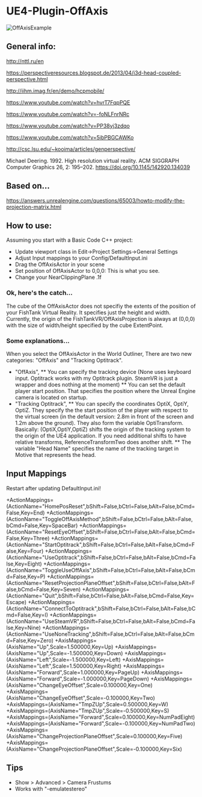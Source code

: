# UE4-Plugin-OffAxis

![OffAxisExample](https://github.com/fweidner/UE4-Plugin-OffAxis/blob/master/2018-06-13.gif)

## General info: 

http://nttl.ru/en

https://perspectiveresources.blogspot.de/2013/04/i3d-head-coupled-perspective.html

http://iihm.imag.fr/en/demo/hcpmobile/

https://www.youtube.com/watch?v=hvrT7FqpPQE

https://www.youtube.com/watch?v=-foNLFnrNRc

https://www.youtube.com/watch?v=PP38yj3zdqo

https://www.youtube.com/watch?v=5ibPBGCAWKo

http://csc.lsu.edu/~kooima/articles/genperspective/

Michael Deering. 1992. High resolution virtual reality. ACM SIGGRAPH Computer Graphics 26, 2: 195–202. https://doi.org/10.1145/142920.134039

## Based on...
https://answers.unrealengine.com/questions/65003/howto-modify-the-projection-matrix.html

## How to use:
Assuming you start with a Basic Code C++ project:
- Update viewport class in Edit->Project Settings->General Settings 
- Adjust Input mappings to your Config/DefaultInput.ini
- Drag the OffAxisActor in your scene
- Set position of OffAxisActor to 0,0,0: This is what you see.
- Change your NearClippingPlane .1f 

### Ok, here's the catch...
The cube of the OffAxisActor does not specifiy the extents of the position of your FishTank Virtual Reality. It specifies just the height and width. Currently, the origin of the FishTankVR/OffAxisProjection is always at (0,0,0) with the size of width/height specified by the cube ExtentPoint.

### Some explanations...
When you select the OffAxisActor in the World Outliner, There are two new categories: "OffAxis" and "Tracking Optitrack".
* "OffAxis", 
** You can specify the tracking device (None uses keyboard input. Optitrack works with my Optitrack plugin. SteamVR is just a wrapper and does nothing at the moment)
** You can set the default player start position. That specifies the position where the Unreal Engine camera is located on startup.
* "Tracking Optitrack",
** You can specify the coordinates OptiX, OptiY, OptiZ. They specify the the start position of the player with respect to the virtual screen (in the default version: 2.8m in front of the screen and 1.2m above the ground). They also form the variable OptiTransform. Basically: (OptiX,OptiY,OptiZ) shifts the origin of the tracking system to the origin of the UE4 application. If you need additional shifts to have relative transforms, ReferenceTransformTwo does another shift.
** The variable "Head Name" specifies the name of the tracking target in Motive that represents the head.

## Input Mappings
Restart after updating DefaultInput.ini!

+ActionMappings=(ActionName="HomePosReset",bShift=False,bCtrl=False,bAlt=False,bCmd=False,Key=End)
+ActionMappings=(ActionName="ToggleOffAxisMethod",bShift=False,bCtrl=False,bAlt=False,bCmd=False,Key=SpaceBar)
+ActionMappings=(ActionName="ResetEyeOffset",bShift=False,bCtrl=False,bAlt=False,bCmd=False,Key=Three)
+ActionMappings=(ActionName="StartOptitrack",bShift=False,bCtrl=False,bAlt=False,bCmd=False,Key=Four)
+ActionMappings=(ActionName="UseOptitrack",bShift=False,bCtrl=False,bAlt=False,bCmd=False,Key=Eight)
+ActionMappings=(ActionName="ToggleUseOffAxis",bShift=False,bCtrl=False,bAlt=False,bCmd=False,Key=P)
+ActionMappings=(ActionName="ResetProjectionPlaneOffset",bShift=False,bCtrl=False,bAlt=False,bCmd=False,Key=Seven)
+ActionMappings=(ActionName="Quit",bShift=False,bCtrl=False,bAlt=False,bCmd=False,Key=Escape)
+ActionMappings=(ActionName="ConnectToOptitrack",bShift=False,bCtrl=False,bAlt=False,bCmd=False,Key=I)
+ActionMappings=(ActionName="UseSteamVR",bShift=False,bCtrl=False,bAlt=False,bCmd=False,Key=Nine)
+ActionMappings=(ActionName="UseNoneTracking",bShift=False,bCtrl=False,bAlt=False,bCmd=False,Key=Zero)
+AxisMappings=(AxisName="Up",Scale=1.500000,Key=Up)
+AxisMappings=(AxisName="Up",Scale=-1.500000,Key=Down)
+AxisMappings=(AxisName="Left",Scale=-1.500000,Key=Left)
+AxisMappings=(AxisName="Left",Scale=1.500000,Key=Right)
+AxisMappings=(AxisName="Forward",Scale=1.000000,Key=PageUp)
+AxisMappings=(AxisName="Forward",Scale=-1.000000,Key=PageDown)
+AxisMappings=(AxisName="ChangeEyeOffset",Scale=0.100000,Key=One)
+AxisMappings=(AxisName="ChangeEyeOffset",Scale=-0.100000,Key=Two)
+AxisMappings=(AxisName="TmpZUp",Scale=0.500000,Key=W)
+AxisMappings=(AxisName="TmpZUp",Scale=-0.500000,Key=S)
+AxisMappings=(AxisName="Forward",Scale=0.100000,Key=NumPadEight)
+AxisMappings=(AxisName="Forward",Scale=-0.100000,Key=NumPadTwo)
+AxisMappings=(AxisName="ChangeProjectionPlaneOffset",Scale=0.100000,Key=Five)
+AxisMappings=(AxisName="ChangeProjectionPlaneOffset",Scale=-0.100000,Key=Six)

## Tips
* Show > Advanced > Camera Frustums
* Works with "-emulatestereo"
